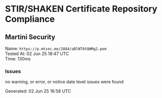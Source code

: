 # STIR/SHAKEN Certificate Repository Compliance

## Martini Security

Name: `https://p.mtsec.me/2884/aBlNT6tQWMg2.pem`\
Tested At: 02 Jun 25 18:47 UTC\
Time: 130ms

### Issues

no warning, or error, or notice date level issues were found

Generated: 02 Jun 25 18:58 UTC
